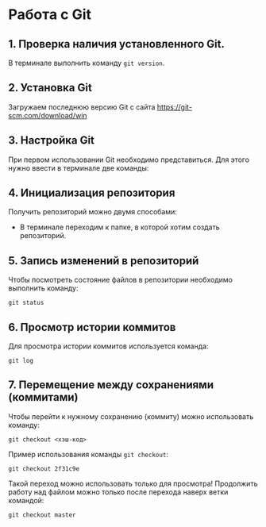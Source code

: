 # Работа с Git
## 1. Проверка наличия установленного Git.
В терминале выполнить команду `git version`.

## 2. Установка Git
Загружаем последнюю версию Git с сайта https://git-scm.com/download/win

## 3. Настройка Git
При первом использовании Git необходимо представиться.
Для этого нужно ввести в терминале две команды:

## 4. Инициализация репозитория
Получить репозиторий можно двумя способами:
* В терминале переходим к папке, в которой хотим создать репозиторий.

## 5. Запись изменений в репозиторий
Чтобы посмотреть состояние файлов в репозитории необходимо выполнить команду:
```
git status
```

## 6. Просмотр истории коммитов

Для просмотра истории коммитов используется команда:
```
git log
```

## 7. Перемещение между сохранениями (коммитами)

Чтобы перейти к нужному сохранению (коммиту) можно использовать команду:
```
git checkout <хэш-код>
```
Пример использования команды `git checkout`:
```
git checkout 2f31c9e
```
Такой переход можно использовать только для просмотра!
Продолжить работу над файлом можно только после перехода наверх ветки командой:
```
git checkout master
```